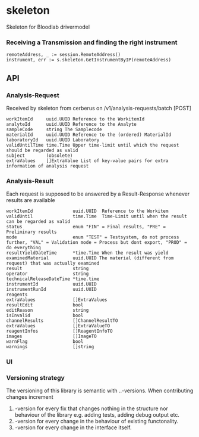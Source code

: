 # skeleton

Skeleton for Bloodlab drivermodel

### Receiving a Transmission and finding the right instrument
```golang
remoteAddress, _ := session.RemoteAddress()
instrument, err := s.skeleton.GetInstrumentByIP(remoteAddress)
```

## API 
### Analysis-Request
Received by skeleton from cerberus on /v1/analysis-requests/batch [POST]

```text 
workItemId     uuid.UUID Reference to the WorkitemId
analyteId      uuid.UUID Reference to the Analyte 
sampleCode     string The Samplecode
materialId     uuid.UUID Reference to the (ordered) MaterialId
laboratoryId   uuid.UUID Laboratory 
validUntilTime time.Time Upper time-limit until which the request should be regarded as valid
subject        (obsolete)
extraValues    []ExtraValue List of key-value pairs for extra information of analysis request
```

### Analysis-Result
Each request is supposed to be answered by a Result-Response whenever results are available

```text
workItemId               uuid.UUID  Reference to the Workitem
validUntil               time.Time  Time-Limit until when the result can be regarded as valid 
status                   enum "FIN" = Final results, "PRE" = Preliminary results
mode                     enum "TEST" = Testsystem, do not process further, "VAL" = Validation mode = Process but dont export, "PROD" = do everything
resultYieldDateTime      *time.Time When the result was yield
examinedMaterial         uuid.UUID The material (different from request) that was actually examined
result                   string 
operator                 string
technicalReleaseDateTime *time.time
instrumentId             uuid.UUID
instrumentRunId          uuid.UUID
reagents
extraValues              []ExtraValues
resultEdit               bool
editReason               string
isInvalid                bool
channelResults           []ChannelResultTO
extraValues              []ExtraValueTO
reagentInfos             []ReagentInfoTO
images                   []ImageTO
warnFlag                 bool
warnings                 []string
```

### UI 


### Versioning strategy
The versioning of this library is semantic with <major>.<minor>.<micro>-versions. When contributing changes increment 
  1. <micro>-version for every fix that changes nothing in the structure nor behaviour of the library e.g. adding tests, adding debug output etc.
  2. <minor>-version for every change in the behaviour of existing functonality.
  3. <major>-version for every change in the interface itself. 
